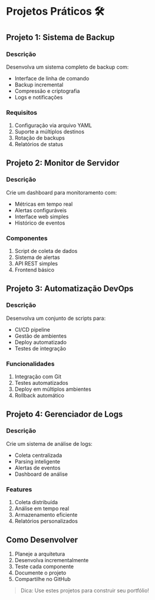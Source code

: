 # Projetos Práticos 🛠️

## Projeto 1: Sistema de Backup

### Descrição
Desenvolva um sistema completo de backup com:
- Interface de linha de comando
- Backup incremental
- Compressão e criptografia
- Logs e notificações

### Requisitos
1. Configuração via arquivo YAML
2. Suporte a múltiplos destinos
3. Rotação de backups
4. Relatórios de status

## Projeto 2: Monitor de Servidor

### Descrição
Crie um dashboard para monitoramento com:
- Métricas em tempo real
- Alertas configuráveis
- Interface web simples
- Histórico de eventos

### Componentes
1. Script de coleta de dados
2. Sistema de alertas
3. API REST simples
4. Frontend básico

## Projeto 3: Automatização DevOps

### Descrição
Desenvolva um conjunto de scripts para:
- CI/CD pipeline
- Gestão de ambientes
- Deploy automatizado
- Testes de integração

### Funcionalidades
1. Integração com Git
2. Testes automatizados
3. Deploy em múltiplos ambientes
4. Rollback automático

## Projeto 4: Gerenciador de Logs

### Descrição
Crie um sistema de análise de logs:
- Coleta centralizada
- Parsing inteligente
- Alertas de eventos
- Dashboard de análise

### Features
1. Coleta distribuída
2. Análise em tempo real
3. Armazenamento eficiente
4. Relatórios personalizados

## Como Desenvolver

1. Planeje a arquitetura
2. Desenvolva incrementalmente
3. Teste cada componente
4. Documente o projeto
5. Compartilhe no GitHub

> Dica: Use estes projetos para construir seu portfólio!